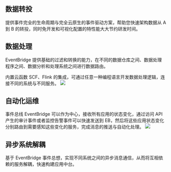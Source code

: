 

## 数据转投

提供事件完全的生命周期与完全云原生的事件驱动方案，帮助您快速架构数据从 A 到 B 的转投，同时免开发和可视化配置的特性能大大节约研发时间。

## 数据处理

EventBridge 提供基础的过滤和转换的能力，在不同的数据仓库之间、数据处理程序之间、数据分析和处理系统之间进行数据路由。

内置云函数 SCF、Flink 的集成，可通过任意一种编程语言开发数据处理逻辑，连接不同的系统与不同服务。
![](https://main.qcloudimg.com/raw/5e4b2d1577d501119d9b6d6952d54639.svg)


## 自动化运维
事件总线 EventBridge 可以作为中心，接收所有应用的状态变化，通过访问 API 产生的审计事件或者监控告警事件可以快速发送到 EB，然后将这些应用状态变化分别路由到需要感知这些变化的服务，完成消息的推送与自动化处理。
![](https://main.qcloudimg.com/raw/172a3bc2858ab881da29df1920c43d8b.svg)


## 异步系统解耦
基于 EventBridge 事件总想，实现不同系统之间的异步消息通信，从而将互相依赖的服务解耦，快速构建应用中台。
